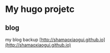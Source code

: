 # My hugo projetc

## blog

my blog backup
[http://shamaoxiaogui.github.io](http://shamaoxiaogui.github.io)
